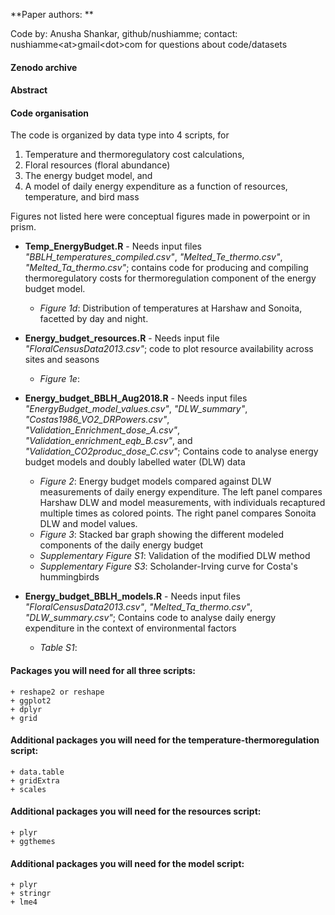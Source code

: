 **Paper authors: **

Code by: Anusha Shankar, github/nushiamme; contact: nushiamme\<at\>gmail\<dot\>com for questions about code/datasets


#### Zenodo archive


#### Abstract


#### Code organisation

The code is organized by data type into 4 scripts, for
1. Temperature and thermoregulatory cost calculations,
2. Floral resources (floral abundance)
3. The energy budget model, and
4. A model of daily energy expenditure as a function of resources, temperature, and bird mass

Figures not listed here were conceptual figures made in powerpoint or in prism.

-   **Temp\_EnergyBudget.R** - Needs input files *"BBLH_temperatures_compiled.csv"*, *"Melted_Te_thermo.csv"*, *"Melted_Ta_thermo.csv"*; contains code for producing and compiling thermoregulatory costs for thermoregulation component of the energy budget model.
    -   *Figure 1d*: Distribution of temperatures at Harshaw and Sonoita, facetted by day and night.
    
-   **Energy\_budget\_resources.R** - Needs input file *"FloralCensusData2013.csv"*; code to plot resource availability across sites and seasons
    -   *Figure 1e*: 

-   **Energy\_budget\_BBLH\_Aug2018.R** - Needs input files *"EnergyBudget_model_values.csv"*, *"DLW_summary"*, *"Costas1986_VO2_DRPowers.csv"*, *"Validation_Enrichment_dose_A.csv"*, *"Validation_enrichment_eqb_B.csv"*, and *"Validation_CO2produc_dose_C.csv"*; Contains code to analyse energy budget models and doubly labelled water (DLW) data 
    -   *Figure 2*: Energy budget models compared against DLW measurements of daily energy expenditure. The left panel compares Harshaw DLW and model measurements, with individuals recaptured multiple times as colored points. The right panel compares Sonoita DLW and model values.
    -   *Figure 3*: Stacked bar graph showing the different modeled components of the daily energy budget 
    -   *Supplementary Figure S1*: Validation of the modified DLW method
    -   *Supplementary Figure S3*: Scholander-Irving curve for Costa's hummingbirds
    
-   **Energy\_budget\_BBLH\_models.R** - Needs input files *"FloralCensusData2013.csv"*, *"Melted_Ta_thermo.csv"*, *"DLW_summary.csv"*; Contains code to analyse daily energy expenditure in the context of environmental factors
    -   *Table S1*: 


#### Packages you will need for all three scripts:

    + reshape2 or reshape
    + ggplot2
    + dplyr
    + grid
    
#### Additional packages you will need for the temperature-thermoregulation script:

    + data.table
    + gridExtra
    + scales

#### Additional packages you will need for the resources script:
    
    + plyr
    + ggthemes
    
#### Additional packages you will need for the model script:
    
    + plyr
    + stringr
    + lme4
    
